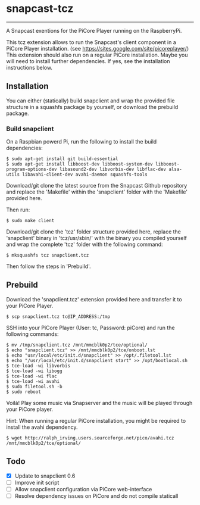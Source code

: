 
# snapcast-tcz
-----

A Snapcast exentions for the PiCore Player running on the RaspberryPi.

This tcz extension allows to run the Snapcast's client component in a PiCore Player installation. (see https://sites.google.com/site/picoreplayer/)
This extension should also run on a regular PiCore installation. Maybe you will need to install further dependencies. If yes, see the installation instructions below.


## Installation
You can either (statically) build snapclient and wrap the provided file structure in a squashfs package by yourself, or download the prebuild package.

### Build snapclient
On a Raspbian powerd Pi, run the following to install the build dependencies:

    $ sudo apt-get install git build-essential
    $ sudo apt-get install libboost-dev libboost-system-dev libboost-program-options-dev libasound2-dev libvorbis-dev libflac-dev alsa-utils libavahi-client-dev avahi-daemon squashfs-tools

Download/git clone the latest source from the Snapcast Github repository and replace the 'Makefile' within the 'snapclient' folder with the 'Makefile' provided here.

Then run:

    $ sudo make client

Download/git clone the 'tcz' folder structure provided here, replace the 'snapclient' binary in 'tcz/usr/sbin/' with the binary you compiled yourself and wrap the complete 'tcz' folder with the following command:

    $ mksquashfs tcz snapclient.tcz
    
Then follow the steps in 'Prebuild'.

## Prebuild
Download the 'snapclient.tcz' extension provided here and transfer it to your PiCore Player.

    $ scp snapclient.tcz tc@IP_ADDRESS:/tmp
    
SSH into your PiCore Player (User: tc, Password: piCore) and run the following commands:

    $ mv /tmp/snapclient.tcz /mnt/mmcblk0p2/tce/optional/
    $ echo "snapclient.tcz" >> /mnt/mmcblk0p2/tce/onboot.lst
    $ echo "usr/local/etc/init.d/snapclient" >> /opt/.filetool.lst
    $ echo "/usr/local/etc/init.d/snapclient start" >> /opt/bootlocal.sh
    $ tce-load -wi libvorbis
    $ tce-load -wi libogg
    $ tce-load -wi flac
    $ tce-load -wi avahi
    $ sudo filetool.sh -b
    $ sudo reboot
    
Voilà! Play some music via Snapserver and the music will be played through your PiCore player.

Hint: When running a regular PiCore installation, you might be required to install the avahi dependency.

    $ wget http://ralph_irving.users.sourceforge.net/pico/avahi.tcz /mnt/mmcblk0p2/tce/optional/

## Todo

- [x] Update to snapclient 0.6
- [ ] Improve init script 
- [ ] Allow snapclient configuration via PiCore web-interface
- [ ] Resolve dependency issues on PiCore and do not compile staticall
